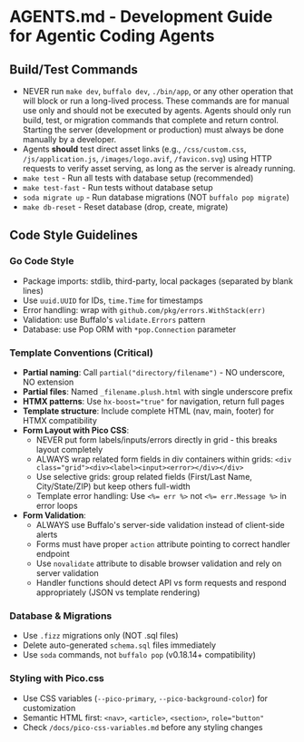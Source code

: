 # AGENTS.md - Development Guide for Agentic Coding Agents

## Build/Test Commands
- NEVER run `make dev`, `buffalo dev`, `./bin/app`, or any other operation that will block or run a long-lived process. These commands are for manual use only and should not be executed by agents. Agents should only run build, test, or migration commands that complete and return control. Starting the server (development or production) must always be done manually by a developer.
- Agents **should** test direct asset links (e.g., `/css/custom.css`, `/js/application.js`, `/images/logo.avif`, `/favicon.svg`) using HTTP requests to verify asset serving, as long as the server is already running.
- `make test` - Run all tests with database setup (recommended)
- `make test-fast` - Run tests without database setup
- `soda migrate up` - Run database migrations (NOT `buffalo pop migrate`)
- `make db-reset` - Reset database (drop, create, migrate)

## Code Style Guidelines

### Go Code Style
- Package imports: stdlib, third-party, local packages (separated by blank lines)
- Use `uuid.UUID` for IDs, `time.Time` for timestamps
- Error handling: wrap with `github.com/pkg/errors.WithStack(err)`
- Validation: use Buffalo's `validate.Errors` pattern
- Database: use Pop ORM with `*pop.Connection` parameter

### Template Conventions (Critical)
- **Partial naming**: Call `partial("directory/filename")` - NO underscore, NO extension
- **Partial files**: Named `_filename.plush.html` with single underscore prefix
- **HTMX patterns**: Use `hx-boost="true"` for navigation, return full pages
- **Template structure**: Include complete HTML (nav, main, footer) for HTMX compatibility
- **Form Layout with Pico CSS**: 
  - NEVER put form labels/inputs/errors directly in grid - this breaks layout completely
  - ALWAYS wrap related form fields in div containers within grids: `<div class="grid"><div><label><input><error></div></div>`
  - Use selective grids: group related fields (First/Last Name, City/State/ZIP) but keep others full-width
  - Template error handling: Use `<%= err %>` not `<%= err.Message %>` in error loops
- **Form Validation**:
  - ALWAYS use Buffalo's server-side validation instead of client-side alerts
  - Forms must have proper `action` attribute pointing to correct handler endpoint
  - Use `novalidate` attribute to disable browser validation and rely on server validation
  - Handler functions should detect API vs form requests and respond appropriately (JSON vs template rendering)

### Database & Migrations
- Use `.fizz` migrations only (NOT .sql files)
- Delete auto-generated `schema.sql` files immediately
- Use `soda` commands, not `buffalo pop` (v0.18.14+ compatibility)

### Styling with Pico.css
- Use CSS variables (`--pico-primary`, `--pico-background-color`) for customization
- Semantic HTML first: `<nav>`, `<article>`, `<section>`, `role="button"`
- Check `/docs/pico-css-variables.md` before any styling changes
